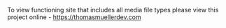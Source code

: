 To view functioning site that includes all media file types please view this project online - https://thomasmuellerdev.com